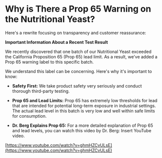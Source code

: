 # Why is There a Prop 65 Warning on the Nutritional Yeast?

Here's a rewrite focusing on transparency and customer reassurance:

**Important Information About a Recent Test Result**

We recently discovered that one batch of our Nutritional Yeast exceeded the California Proposition 65 (Prop 65) lead limit. As a result, we've added a Prop 65 warning label to this specific batch.

We understand this label can be concerning. Here's why it's important to know:

- **Safety First:** We take product safety very seriously and conduct thorough third-party testing.

- **Prop 65 and Lead Limits:** Prop 65 has extremely low thresholds for lead that are intended for potential long-term exposure in industrial settings. The actual lead level in this batch is very low and well within safe limits for consumption.

- **Dr. Berg Explains Prop 65:** For a more detailed explanation of Prop 65 and lead levels, you can watch this video by Dr. Berg: Insert YouTube video.

[https://www.youtube.com/watch?v=ghmHZCvULsE](https://www.youtube.com/watch?v=ghmHZCvULsE)